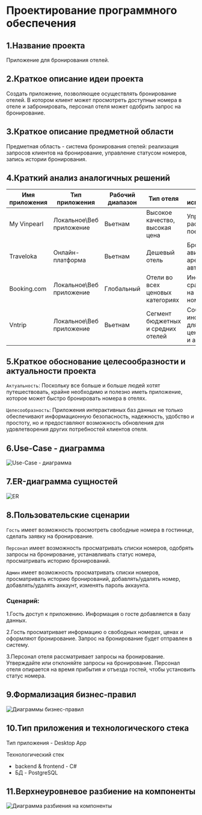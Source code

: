 # Проектирование программного обеспечения

## 1.Название проекта
Приложение для бронирования отелей.
## 2.Краткое описание идеи проекта
Создать приложение, позволяющее осуществлять бронирование отелей. В котором клиент может просмотреть доступные номера в отеле и забронировать, персонал отеля может одобрить запрос на бронирование.
## 3.Краткое описание предметной области
Предметная область - система бронирования отелей: реализация запросов клиентов на бронирование, управление статусом номеров, запись истории бронирования.

## 4.Краткий анализ аналогичных решений
Имя приложения|Тип приложения|Рабочий диапазон|Тип отеля|Другое использование
---|---|---|---|---
My Vinpearl|Локальное\Веб приложение|Вьетнам|Высокое качество, высокая цена|Управляйте расписанием поездок
Traveloka|Онлайн-платформа|Вьетнам|Дешевый отель|Бронирование авиабилетов, аренда автомобиля
Booking.com|Локальное\Веб приложение|Глобальный|Отели во всех ценовых категориях|Инструмент сравнения цен на гостиничные номера
Vntrip|Локальное\Веб приложение|Вьетнам|Сегмент бюджетных и средних отелей|Собственный инструмент для сравнения цен на номера и авиабилеты

## 5.Краткое обоснование целесообразности и актуальности проекта
`Актуальность`: Поскольку все больше и больше людей хотят путешествовать, крайне необходимо и полезно иметь приложение, которое может быстро бронировать номера в отелях.

`Целесообразность`: Приложения интерактивных баз данных не только обеспечивают информационную безопасность, надежность, удобство и простоту, но и предоставляют возможность обновления для удовлетворения других потребностей клиентов отеля.
## 6.Use-Case - диаграмма

![Use-Case - диаграмма](/img/user-case.png)

## 7.ER-диаграмма сущностей

![ER](/img/ER.png)

## 8.Пользовательские сценарии
`Гость` имеет возможность просмотреть свободные номера в гостинице, сделать заявку на бронирование.

`Персонал` имеет возможность просматривать списки номеров, одобрять запросы на бронирование, устанавливать статус номера, просматривать историю бронирований.

`Админ` имеет возможность просматривать списки номеров, просматривать историю бронирований, добавлять/удалять номер, добавлять/удалять аккаунт, изменять пароль аккаунта.

### Сценарий:
1.Гость доступ к приложению. Информация о госте добавляется в базу данных.

2.Гость просматривает информацию о свободных номерах, ценах и оформляют бронирование. Запрос на бронирование будет отправлен в систему.

3.Персонал отеля рассматривает запросы на бронирование. Утверждайте или отклоняйте запросы на бронирование. Персонал отеля опирается на время прибытия и отъезда гостей, чтобы установить статус номера.

## 9.Формализация бизнес-правил
![Диаграммы бизнес-правил](/img/bpmn.svg)

## 10.Тип приложения и технологического стека
Тип приложения - Desktop App

Технологический стек
- backend & frontend - C#
- БД - PostgreSQL

## 11.Верхнеуровневое разбиение на компоненты
![Диаграмма разбиения на компоненты](/img/level.png)

